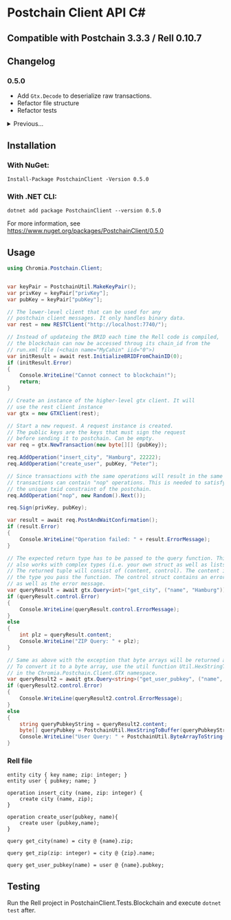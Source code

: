 # Postchain Client API C#

## Compatible with Postchain 3.3.3 / Rell 0.10.7

## Changelog

### 0.5.0
- Add `Gtx.Decode` to deserialize raw transactions.
- Refactor file structure
- Refactor tests

<details>
<summary>Previous...</summary>

### 0.4.3
- Fix error message for failed transactions

### 0.4.2
- Add icon to package

### 0.4.1
- Update to .NET 5
- Fix bug where strings with UTF-8 characters could not be sent

### 0.4.0
First stable release
</details>

## Installation
### With NuGet:
```
Install-Package PostchainClient -Version 0.5.0
```
### With .NET CLI:
```
dotnet add package PostchainClient --version 0.5.0
```

For more information, see https://www.nuget.org/packages/PostchainClient/0.5.0

## Usage
```c#
using Chromia.Postchain.Client;


var keyPair = PostchainUtil.MakeKeyPair();
var privKey = keyPair["privKey"];
var pubKey = keyPair["pubKey"];

// The lower-level client that can be used for any
// postchain client messages. It only handles binary data.
var rest = new RESTClient("http://localhost:7740/");

// Instead of updateing the BRID each time the Rell code is compiled,
// the blockchain can now be accessed throug its chain_id from the 
// run.xml file (<chain name="MyCahin" iid="0">)
var initResult = await rest.InitializeBRIDFromChainID(0);
if (initResult.Error)
{
    Console.WriteLine("Cannot connect to blockchain!");
    return;
}

// Create an instance of the higher-level gtx client. It will
// use the rest client instance
var gtx = new GTXClient(rest);

// Start a new request. A request instance is created.
// The public keys are the keys that must sign the request
// before sending it to postchain. Can be empty.
var req = gtx.NewTransaction(new byte[][] {pubKey});

req.AddOperation("insert_city", "Hamburg", 22222);
req.AddOperation("create_user", pubKey, "Peter");

// Since transactions with the same operations will result in the same txid,
// transactions can contain "nop" operations. This is needed to satisfy
// the unique txid constraint of the postchain. 
req.AddOperation("nop", new Random().Next());

req.Sign(privKey, pubKey);

var result = await req.PostAndWaitConfirmation();
if (result.Error)
{
    Console.WriteLine("Operation failed: " + result.ErrorMessage);
}

// The expected return type has to be passed to the query function. This
// also works with complex types (i.e. your own struct as well as lists).
// The returned tuple will consist of (content, control). The content is of
// the type you pass the function. The control struct contains an error flag
// as well as the error message.
var queryResult = await gtx.Query<int>("get_city", ("name", "Hamburg"));
if (queryResult.control.Error)
{
    Console.WriteLine(queryResult.control.ErrorMessage);
}
else
{
    int plz = queryResult.content;
    Console.WriteLine("ZIP Query: " + plz);
}

// Same as above with the exception that byte arrays will be returned as strings.
// To convert it to a byte array, use the util function Util.HexStringToBuffer() 
// in the Chromia.Postchain.Client.GTX namespace.
var queryResult2 = await gtx.Query<string>("get_user_pubkey", ("name", "Peter"));
if (queryResult2.control.Error)
{
    Console.WriteLine(queryResult2.control.ErrorMessage);
}
else
{
    string queryPubkeyString = queryResult2.content;
    byte[] queryPubkey = PostchainUtil.HexStringToBuffer(queryPubkeyString);
    Console.WriteLine("User Query: " + PostchainUtil.ByteArrayToString(queryPubkey));
}
```

### Rell file

```
entity city { key name; zip: integer; }
entity user { pubkey; name; }

operation insert_city (name, zip: integer) {
    create city (name, zip);
}

operation create_user(pubkey, name){
    create user (pubkey,name);
}

query get_city(name) = city @ {name}.zip;

query get_zip(zip: integer) = city @ {zip}.name;

query get_user_pubkey(name) = user @ {name}.pubkey;
```

## Testing

Run the Rell project in PostchainClient.Tests.Blockchain and execute `dotnet test` after.
